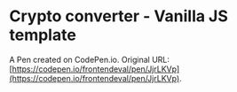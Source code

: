 # Crypto converter - Vanilla JS template

A Pen created on CodePen.io. Original URL: [https://codepen.io/frontendeval/pen/JjrLKVp](https://codepen.io/frontendeval/pen/JjrLKVp).

